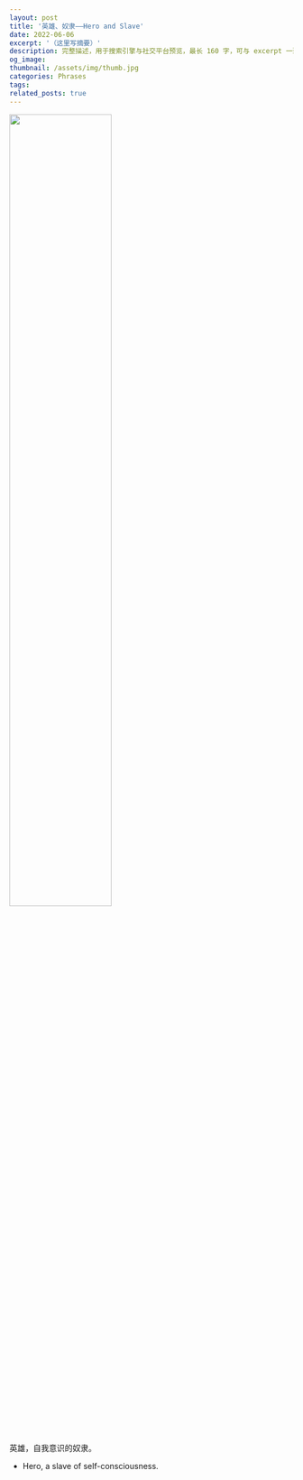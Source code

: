 ```yaml
---
layout: post
title: '英雄、奴隶——Hero and Slave'
date: 2022-06-06
excerpt: '（这里写摘要）'
description: 完整描述，用于搜索引擎与社交平台预览，最长 160 字，可与 excerpt 一致
og_image: 
thumbnail: /assets/img/thumb.jpg
categories: Phrases
tags: 
related_posts: true
---
```


<img src="{{ '/assets/img/blog/xxxxxxxx' | relative_url }}" style="width:60%;">

英雄，自我意识的奴隶。

- Hero, a slave of self-consciousness.
